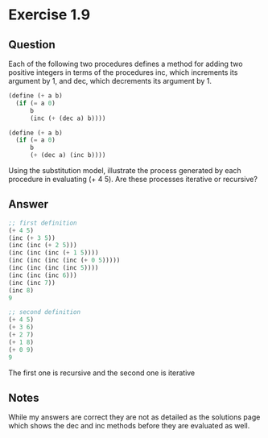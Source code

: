 Exercise 1.9
============

## Question

Each of the following two procedures defines a method for adding two positive integers in terms of the procedures inc, which increments its argument by 1, and dec, which decrements its argument by 1.

```scheme
(define (+ a b)
  (if (= a 0)
      b
      (inc (+ (dec a) b))))

(define (+ a b)
  (if (= a 0)
      b
      (+ (dec a) (inc b))))
```

Using the substitution model, illustrate the process generated by each procedure in evaluating (+ 4 5). Are these processes iterative or recursive?


## Answer

```scheme
;; first definition
(+ 4 5)
(inc (+ 3 5))
(inc (inc (+ 2 5)))
(inc (inc (inc (+ 1 5))))
(inc (inc (inc (inc (+ 0 5)))))
(inc (inc (inc (inc 5))))
(inc (inc (inc 6)))
(inc (inc 7))
(inc 8)
9

;; second definition
(+ 4 5)
(+ 3 6)
(+ 2 7)
(+ 1 8)
(+ 0 9)
9
```

The first one is recursive and the second one is iterative


## Notes

While my answers are correct they are not as detailed as the solutions page which shows the dec and inc methods before they are evaluated as well.
